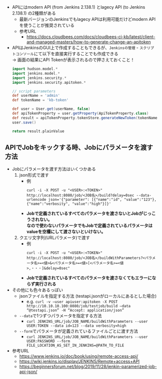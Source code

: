 - APIにはmodern API (from Jenkins 2.138.1) とlagecy API (to Jenkins 2.138.1) の2種類がある
  - 最新バージョンのJenkinsでもlagecy APIは利用可能だけどmodern APIを使うことが推奨されている
  - 参考URL
    - https://docs.cloudbees.com/docs/cloudbees-ci-kb/latest/client-and-managed-masters/how-to-generate-change-an-apitoken
- APIはJenkinsのGUI上で作成することもできるが、`Jenkinsの管理` - `スクリプトコンソール`にて以下を直接実行することでも作成できる  
  → 画面の結果にAPI Tokenが表示されるので押さえておくこと！
  ~~~groovy
  import hudson.model.*
  import jenkins.model.*
  import jenkins.security.*
  import jenkins.security.apitoken.*

  // script parameters
  def userName = 'admin'
  def tokenName = 'kb-token'

  def user = User.get(userName, false)
  def apiTokenProperty = user.getProperty(ApiTokenProperty.class)
  def result = apiTokenProperty.tokenStore.generateNewToken(tokenName)
  user.save()

  return result.plainValue
  ~~~

## APIでJobをキックする時、Jobにパラメータを渡す方法
- Jobにパラメータを渡す方法はいくつかある
  1. json形式で渡す
     - 例
       ~~~
       curl -i -X POST -u "<USER>:<TOKEN>" http://localhost:8080/job/<JOB名>/build?delay=0sec --data-urlencode json='{"parameter": [{"name":"id", "value":"123"}, {"name":"verbosity", "value":"high"}]}'
       ~~~
     - **Jobで定義されているすべてのパラメータを渡さないとJobがじっこうされない。**  
       **なので使わないパラメータでもJobで定義されているパラメータはvalueを空欄にして渡さないといけない。**
  2. クエリ文字列(URLパラメータ)で渡す
     - 例
       ~~~
       curl -i -X POST -u "<USER>:<TOKEN>" http://localhost:8080/job/<JOB名>/buildWithParameters?<パラメータ名>=<値>&<パラメータ名>=<値>[<パラメータ名>=<値>,・・・]&delay=0sec"
       ~~~
     - **Jobで定義されているすべてのパラメータを渡さなくてもエラーにならず実行される**
- その他にも色々あるっぽい
  - jsonファイルを指定する方法 (testapi.jsonがローカルにあるとした場合)
    - e.g. `curl -v –user apiuser:apitoken -X POST http://10.10.10.100:8080/job/testjob/build –data “@testapi.json” -H “Accept: application/json”`
  - `--data`で1つずつパラメータを指定する方法
    - `curl JENKINS_URL/job/JOB_NAME/buildWithParameters --user USER:TOKEN --data id=123 --data verbosity=high`
  - `--form`でパラメータが定義されているファイルごとに渡す方法
    - `curl JENKINS_URL/job/JOB_NAME/buildWithParameters --user USER:PASSWORD --form FILE_LOCATION_AS_SET_IN_JENKINS=@PATH_TO_FILE`
- 参考URL
  - https://www.jenkins.io/doc/book/using/remote-access-api/
  - https://wiki.jenkins.io/display/JENKINS/Remote+access+API
  - https://beginnersforum.net/blog/2019/11/28/jenkin-paramerized-job-api-json/